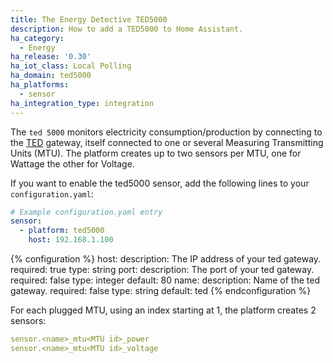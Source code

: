 ```yaml
---
title: The Energy Detective TED5000
description: How to add a TED5000 to Home Assistant.
ha_category:
  - Energy
ha_release: '0.30'
ha_iot_class: Local Polling
ha_domain: ted5000
ha_platforms:
  - sensor
ha_integration_type: integration
---
```


The `ted 5000` monitors electricity consumption/production by connecting to the [TED](https://www.theenergydetective.com/) gateway, itself connected to one or several Measuring Transmitting Units (MTU). The platform creates up to two sensors per MTU, one for Wattage the other for Voltage.

If you want to enable the ted5000 sensor, add the following lines to your `configuration.yaml`:

```yaml
# Example configuration.yaml entry
sensor:
  - platform: ted5000
    host: 192.168.1.100
```

{% configuration %}
host:
  description: The IP address of your ted gateway.
  required: true
  type: string
port:
  description: The port of your ted gateway.
  required: false
  type: integer
  default: 80
name:
  description: Name of the ted gateway.
  required: false
  type: string
  default: ted
{% endconfiguration %}

For each plugged MTU, using an index starting at 1, the platform creates 2 sensors:

```yaml
sensor.<name>_mtu<MTU id>_power
sensor.<name>_mtu<MTU id>_voltage
```
